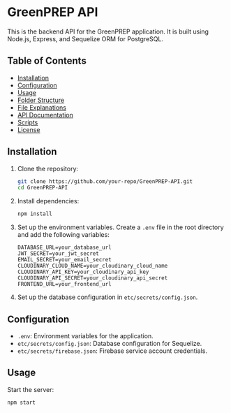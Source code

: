 # GreenPREP API

This is the backend API for the GreenPREP application. It is built using Node.js, Express, and Sequelize ORM for PostgreSQL.

## Table of Contents

- [Installation](#installation)
- [Configuration](#configuration)
- [Usage](#usage)
- [Folder Structure](#folder-structure)
- [File Explanations](#file-explanations)
- [API Documentation](#api-documentation)
- [Scripts](#scripts)
- [License](#license)

## Installation

1. Clone the repository:
    ```sh
    git clone https://github.com/your-repo/GreenPREP-API.git
    cd GreenPREP-API
    ```

2. Install dependencies:
    ```sh
    npm install
    ```

3. Set up the environment variables. Create a `.env` file in the root directory and add the following variables:
    ```env
    DATABASE_URL=your_database_url
    JWT_SECRET=your_jwt_secret
    EMAIL_SECRET=your_email_secret
    CLOUDINARY_CLOUD_NAME=your_cloudinary_cloud_name
    CLOUDINARY_API_KEY=your_cloudinary_api_key
    CLOUDINARY_API_SECRET=your_cloudinary_api_secret
    FRONTEND_URL=your_frontend_url
    ```

4. Set up the database configuration in `etc/secrets/config.json`.

## Configuration

- `.env`: Environment variables for the application.
- `etc/secrets/config.json`: Database configuration for Sequelize.
- `etc/secrets/firebase.json`: Firebase service account credentials.

## Usage

Start the server:
```sh
npm start